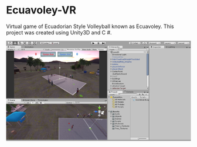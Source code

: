 # Ecuavoley-VR

Virtual game of Ecuadorian Style Volleyball known as Ecuavoley. This project was created using Unity3D and C #.

<p align="center">
  <img src="https://github.com/moonbeam5115/Ecuavoley-VR/blob/main/img/UnityGUI.JPG" width="800">
</p>
